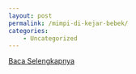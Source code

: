 ```yaml
---
layout: post
permalink: /mimpi-di-kejar-bebek/
categories:
    - Uncategorized
---
```


[Baca Selengkapnya](/04)